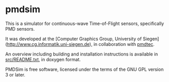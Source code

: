 pmdsim
======

This is a simulator for continuous-wave Time-of-Flight sensors, specifically
PMD sensors.

It was developed at the [Computer Graphics Group, University of Siegen]
(http://www.cg.informatik.uni-siegen.de),
in collaboration with [pmdtec](http://pmdtec.com).

An overview including building and installation instructions is available in
[src/README.txt](https://github.com/marlam/pmdsim/blob/master/src/README.txt),
in doxygen format.

PMDSim is free software, licensed under the terms of the GNU GPL version 3 or
later.
